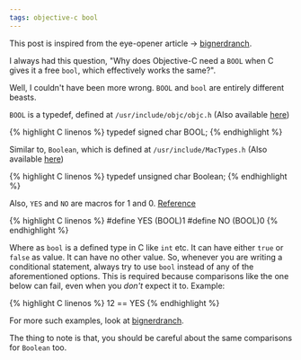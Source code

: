```yaml
---
tags: objective-c bool
---
```


This post is inspired from the eye-opener article -> [bignerdranch][bignerdranch].

I always had this question, "Why does Objective-C need a `BOOL` when C gives it a free `bool`, which effectively works the same?".

Well, I couldn't have been more wrong. `BOOL` and `bool` are entirely different beasts.

`BOOL` is a typedef, defined at `/usr/include/objc/objc.h` (Also available [here][objc.h])

{% highlight C linenos %}
typedef signed char	BOOL;
{% endhighlight %}

Similar to, `Boolean`, which is defined at `/usr/include/MacTypes.h` (Also available [here][MacTypes.h])

{% highlight C linenos %}
typedef unsigned char Boolean;
{% endhighlight %}

Also, `YES` and `NO` are macros for 1 and 0. [Reference][objc.h]

{% highlight C linenos %}
  #define YES (BOOL)1
  #define NO (BOOL)0
{% endhighlight %}

Where as `bool` is a defined type in C like `int` etc. It can have either `true` or `false` as value. It can have no other value. So, whenever you are writing a conditional statement, always try to use `bool` instead of any of the aforementioned options.
This is required because comparisons like the one below can fail, even when you *don't* expect it to. Example:

{% highlight C linenos %}
12 == YES
{% endhighlight %}

For more such examples, look at [bignerdranch].

The thing to note is that, you should be careful about the same comparisons for `Boolean` too.

[bignerdranch]: http://www.bignerdranch.com/blog/bools-sharp-corners/
[objc.h]: http://www.opensource.apple.com/source/objc4/objc4-371.1/runtime/objc.h
[MacTypes.h]: https://opensource.apple.com/source/CarbonHeaders/CarbonHeaders-18.1/MacTypes.h
